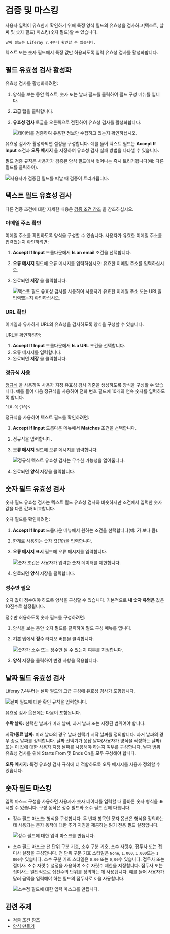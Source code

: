 # 검증 및 마스킹

사용자 입력이 유효한지 확인하기 위해 특정 양식 필드의 유효성을 검사하고(텍스트, 날짜 및 숫자 필드) 마스킹(숫자 필드)할 수 있습니다.

```{note}
날짜 필드는 Liferay 7.4부터 확인할 수 있습니다.
```

텍스트 또는 숫자 필드에서 특정 값만 허용되도록 입력 유효성 검사를 활성화합니다.

## 필드 유효성 검사 활성화

유효성 검사를 활성화하려면:

1. 양식을 보는 동안 텍스트, 숫자 또는 날짜 필드를 클릭하여 필드 구성 메뉴를 엽니다.
1. **고급** 탭을 클릭합니다.
1. **유효성 검사** 토글을 오른쪽으로 전환하여 유효성 검사를 활성화합니다.

    ![데이터를 검증하여 유용한 정보만 수집하고 있는지 확인하십시오.](./validating-text-and-numeric-field-entries/images/01.png)

유효성 검사가 활성화되면 설정을 구성합니다. 예를 들어 텍스트 필드는 **Accept If Input** 조건과 **오류 메시지** 을 지정하여 유효성 검사 실패 방법을 나타낼 수 있습니다.

필드 검증 규칙은 사용자가 검증된 양식 필드에서 벗어나는 즉시 트리거됩니다(예: 다른 필드를 클릭하여).

![사용자가 검증된 필드를 떠날 때 검증이 트리거됩니다.](./validating-text-and-numeric-field-entries/images/06.png)

## 텍스트 필드 유효성 검사

다른 검증 조건에 대한 자세한 내용은 [검증 조건 참조](./validation-conditions-reference.md) 을 참조하십시오.

### 이메일 주소 확인

이메일 주소를 확인하도록 양식을 구성할 수 있습니다. 사용자가 유효한 이메일 주소를 입력했는지 확인하려면:

1. **Accept If Input** 드롭다운에서 **Is an email** 조건을 선택합니다.
1. **오류 메시지** 필드에 오류 메시지를 입력하십시오: 유효한 이메일 주소를 입력하십시오.
1. 완료되면 **저장** 을 클릭합니다.

    ![텍스트 필드 유효성 검사를 사용하여 사용자가 유효한 이메일 주소 또는 URL을 입력했는지 확인하십시오.](./validating-text-and-numeric-field-entries/images/04.png)

### URL 확인

이메일과 유사하게 URL의 유효성을 검사하도록 양식을 구성할 수 있습니다.

URL을 확인하려면:

1. **Accept If Input** 드롭다운에서 **Is a URL** 조건을 선택합니다.
1. 오류 메시지를 입력합니다.
1. 완료되면 **저장** 을 클릭합니다.

### 정규식 사용

[정규식](https://en.wikipedia.org/wiki/Regular_expression) 을 사용하여 사용자 지정 유효성 검사 기준을 생성하도록 양식을 구성할 수 있습니다. 예를 들어 다음 정규식을 사용하여 전화 번호 필드에 10개의 연속 숫자를 입력하도록 합니다.

    ^[0-9]{10}$

정규식을 사용하여 텍스트 필드를 확인하려면:

1. **Accept If Input** 드롭다운 메뉴에서 **Matches** 조건을 선택합니다.
1. 정규식을 입력합니다.
1. **오류 메시지** 필드에 오류 메시지를 입력합니다.

    ![정규식 텍스트 유효성 검사는 무수한 가능성을 열어줍니다.](./validating-text-and-numeric-field-entries/images/05.png)

1. 완료되면 **양식** 저장을 클릭합니다.

## 숫자 필드 유효성 검사

숫자 필드 유효성 검사는 텍스트 필드 유효성 검사와 비슷하지만 조건에서 입력한 숫자 값을 다른 값과 비교합니다.

숫자 필드를 확인하려면:

1. **Accept If Input** 드롭다운 메뉴에서 원하는 조건을 선택합니다(예: **가** 보다 큼).
1. 한계로 사용되는 숫자 값(_10_)을 입력합니다.
1. **오류 메시지 표시** 필드에 오류 메시지를 입력합니다.

    ![숫자 조건은 사용자가 입력한 숫자 데이터를 제한합니다.](./validating-text-and-numeric-field-entries/images/02.png)

1. 완료되면 **양식** 저장을 클릭합니다.

### 정수만 필요

숫자 값이 정수여야 하도록 양식을 구성할 수 있습니다. 기본적으로 **내 숫자 유형은** 값은 10진수로 설정됩니다.

정수만 허용하도록 숫자 필드를 구성하려면:

1. 양식을 보는 동안 숫자 필드를 클릭하여 필드 구성 메뉴를 엽니다.
1. **기본** 탭에서 **정수** 라디오 버튼을 클릭합니다.

    ![숫자가 소수 또는 정수만 될 수 있는지 여부를 지정합니다.](./validating-text-and-numeric-field-entries/images/03.png)

1. **양식** 저장을 클릭하여 변경 사항을 적용합니다.

## 날짜 필드 유효성 검사

Liferay 7.4부터는 날짜 필드의 고급 구성에 유효성 검사가 포함됩니다.

![날짜 필드에 대한 확인 규칙을 입력합니다.](./validating-text-and-numeric-field-entries/images/07.png)

유효성 검사 옵션에는 다음이 포함됩니다.

**수락 날짜:** 선택한 날짜가 미래 날짜, 과거 날짜 또는 지정된 범위여야 합니다.

**시작/종료 날짜:** 미래 날짜의 경우 날짜 선택기 시작 날짜를 정의합니다. 과거 날짜의 경우 종료 날짜를 정의합니다. 날짜 선택기가 응답 날짜(사용자가 양식을 작성하는 날짜) 또는 이 값에 대한 사용자 지정 날짜를 사용해야 하는지 여부를 구성합니다. 날짜 범위 유효성 검사를 위해 Starts From 및 Ends On을 모두 구성해야 합니다.

**오류 메시지:** 특정 유효성 검사 규칙에 더 적합하도록 오류 메시지를 사용자 정의할 수 있습니다.

## 숫자 필드 마스킹

입력 마스크 구성을 사용하면 사용자가 숫자 데이터를 입력할 때 올바른 숫자 형식을 표시할 수 있습니다. 구성 동작은 정수 필드와 소수 필드 간에 다릅니다.

   - 정수 필드 마스크: 형식을 구성합니다. 두 번째 항목인 문자 옵션은 형식을 정의하는 데 사용되는 문자 동작에 대한 추가 지침을 제공하는 읽기 전용 필드 설정입니다.

     ![정수 필드에 대한 입력 마스크를 만듭니다.](./validating-text-and-numeric-field-entries/images/08.png)

   - 소수 필드 마스크: 천 단위 구분 기호, 소수 구분 기호, 소수 자릿수, 접두사 또는 접미사 설정을 구성합니다. 천 단위 구분 기호 스타일은 `None`, `1,000`, `1.000`또는 `1 000`수 있습니다. 소수 구분 기호 스타일은 `0.00` 또는 `0,00`수 있습니다. 접두사 또는 접미사. 소수 자릿수 설정을 사용하여 소수 자릿수 제한을 지정합니다. 접두사 또는 접미사는 일반적으로 십진수의 단위를 정의하는 데 사용됩니다. 예를 들어 사용자가 달러 금액을 입력해야 하는 필드의 접두사로 `$` 을 사용합니다.

     ![소수점 필드에 대한 입력 마스크를 만듭니다.](./validating-text-and-numeric-field-entries/images/09.png)

## 관련 주제

* [검증 조건 참조](./validation-conditions-reference.md)
* [양식 만들기](./creating-forms.md)
